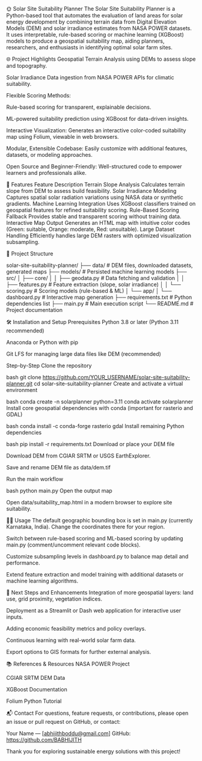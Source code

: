🌞 Solar Site Suitability Planner
The Solar Site Suitability Planner is a Python-based tool that automates the evaluation of land areas for solar energy development by combining terrain data from Digital Elevation Models (DEM) and solar irradiance estimates from NASA POWER datasets. It uses interpretable, rule-based scoring or machine learning (XGBoost) models to produce a geospatial suitability map, aiding planners, researchers, and enthusiasts in identifying optimal solar farm sites.

🌐 Project Highlights
Geospatial Terrain Analysis using DEMs to assess slope and topography.

Solar Irradiance Data ingestion from NASA POWER APIs for climatic suitability.

Flexible Scoring Methods:

Rule-based scoring for transparent, explainable decisions.

ML-powered suitability prediction using XGBoost for data-driven insights.

Interactive Visualization: Generates an interactive color-coded suitability map using Folium, viewable in web browsers.

Modular, Extensible Codebase: Easily customize with additional features, datasets, or modeling approaches.

Open Source and Beginner-Friendly: Well-structured code to empower learners and professionals alike.

🎯 Features
Feature	Description
Terrain Slope Analysis	Calculates terrain slope from DEM to assess build feasibility.
Solar Irradiance Modeling	Captures spatial solar radiation variations using NASA data or synthetic gradients.
Machine Learning Integration	Uses XGBoost classifiers trained on geospatial features for refined suitability scoring.
Rule-Based Scoring Fallback	Provides stable and transparent scoring without training data.
Interactive Map Output	Generates an HTML map with intuitive color codes (Green: suitable, Orange: moderate, Red: unsuitable).
Large Dataset Handling	Efficiently handles large DEM rasters with optimized visualization subsampling.

📁 Project Structure

solar-site-suitability-planner/
├── data/                   # DEM files, downloaded datasets, generated maps
├── models/                 # Persisted machine learning models
├── src/
│   ├── core/
│   │   ├── geodata.py      # Data fetching and validation
│   │   ├── features.py     # Feature extraction (slope, solar irradiance)
│   │   └── scoring.py      # Scoring models (rule-based & ML)
│   └── app/
│       └── dashboard.py   # Interactive map generation
├── requirements.txt        # Python dependencies list
├── main.py                 # Main execution script
└── README.md               # Project documentation

🛠️ Installation and Setup
Prerequisites
Python 3.8 or later (Python 3.11 recommended)

Anaconda or Python with pip

Git LFS for managing large data files like DEM (recommended)

Step-by-Step
Clone the repository

bash
git clone https://github.com/YOUR_USERNAME/solar-site-suitability-planner.git
cd solar-site-suitability-planner
Create and activate a virtual environment

bash
conda create -n solarplanner python=3.11
conda activate solarplanner
Install core geospatial dependencies with conda (important for rasterio and GDAL)

bash
conda install -c conda-forge rasterio gdal
Install remaining Python dependencies

bash
pip install -r requirements.txt
Download or place your DEM file

Download DEM from CGIAR SRTM or USGS EarthExplorer.

Save and rename DEM file as data/dem.tif

Run the main workflow

bash
python main.py
Open the output map

Open data/suitability_map.html in a modern browser to explore site suitability.

🧑‍💻 Usage
The default geographic bounding box is set in main.py (currently Karnataka, India). Change the coordinates there for your region.

Switch between rule-based scoring and ML-based scoring by updating main.py (comment/uncomment relevant code blocks).

Customize subsampling levels in dashboard.py to balance map detail and performance.

Extend feature extraction and model training with additional datasets or machine learning algorithms.

🚀 Next Steps and Enhancements
Integration of more geospatial layers: land use, grid proximity, vegetation indices.

Deployment as a Streamlit or Dash web application for interactive user inputs.

Adding economic feasibility metrics and policy overlays.

Continuous learning with real-world solar farm data.

Export options to GIS formats for further external analysis.

📚 References & Resources
NASA POWER Project

CGIAR SRTM DEM Data

XGBoost Documentation

Folium Python Tutorial


📬 Contact
For questions, feature requests, or contributions, please open an issue or pull request on GitHub, or contact:

Your Name — [abhijithboddu@gmail.com]
GitHub: https://github.com/BABHIJITH

Thank you for exploring sustainable energy solutions with this project!
